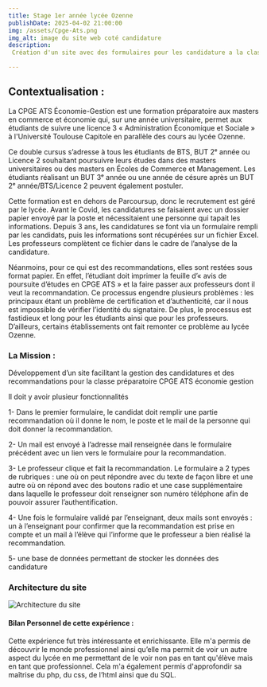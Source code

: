 ```yaml
---
title: Stage 1er année lycée Ozenne
publishDate: 2025-04-02 21:00:00
img: /assets/Cpge-Ats.png
img_alt: image du site web coté candidature
description:
 Création d'un site avec des formulaires pour les candidature a la classe préparatoire CPGE ATS

---
```


## Contextualisation :

 La CPGE ATS Économie-Gestion est une formation préparatoire aux masters en commerce et économie qui, sur une année universitaire, permet aux étudiants de suivre une licence 3 « Administration Économique et Sociale » à l'Université Toulouse Capitole en parallèle des cours au lycée Ozenne.

Ce double cursus s’adresse à tous les étudiants de BTS, BUT 2ᵉ année ou Licence 2 souhaitant poursuivre leurs études dans des masters universitaires ou des masters en Écoles de Commerce et Management. Les étudiants réalisant un BUT 3ᵉ année ou une année de césure après un BUT 2ᵉ année/BTS/Licence 2 peuvent également postuler.

Cette formation est en dehors de Parcoursup, donc le recrutement est géré par le lycée. Avant le Covid, les candidatures se faisaient avec un dossier papier envoyé par la poste et nécessitaient une personne qui tapait les informations. Depuis 3 ans, les candidatures se font via un formulaire rempli par les candidats, puis les informations sont récupérées sur un fichier Excel. Les professeurs complètent ce fichier dans le cadre de l’analyse de la candidature.

Néanmoins, pour ce qui est des recommandations, elles sont restées sous format papier. En effet, l’étudiant doit imprimer la feuille d’« avis de poursuite d’études en CPGE ATS » et la faire passer aux professeurs dont il veut la recommandation. Ce processus engendre plusieurs problèmes : les principaux étant un problème de certification et d’authenticité, car il nous est impossible de vérifier l’identité du signataire. De plus, le processus est fastidieux et long pour les étudiants ainsi que pour les professeurs. D’ailleurs, certains établissements ont fait remonter ce problème au lycée Ozenne.

### La Mission :

Développement d’un site facilitant la gestion des candidatures et des recommandations pour la classe préparatoire CPGE ATS économie gestion
 
 Il doit y avoir plusieur fonctionnalités
 
 1- Dans le premier formulaire, le candidat doit remplir une partie recommandation où il
 donne le nom, le poste et le mail de la personne qui doit donner la recommandation.
 
 2- Un mail est envoyé à l’adresse mail renseignée dans le formulaire précédent avec un lien
 vers le formulaire pour la recommandation.
 
 3- Le professeur clique et fait la recommandation. Le formulaire a 2 types de rubriques : une
 où on peut répondre avec du texte de façon libre et une autre où on répond avec des
 boutons radio et une case supplémentaire dans laquelle le professeur doit renseigner son
 numéro téléphone afin de pouvoir assurer l’authentification.
 
 4- Une fois le formulaire validé par l’enseignant, deux mails sont envoyés : un à l’enseignant
 pour confirmer que la recommandation est prise en compte et un mail à l’élève qui l’informe
 que le professeur a bien réalisé la recommandation.
 
 5- une base de données permettant de stocker les données des candidature

###  Architecture du site

![Architecture du site](/assets/architecture-site.jpg)

#### Bilan Personnel de cette expérience :

  Cette expérience fut très intéressante et enrichissante. Elle m'a permis de découvrir
 le monde professionnel ainsi qu’elle ma permit de voir un autre aspect du lycée en me
 permettant de le voir non pas en tant qu'élève mais en tant que professionnel. Cela m'a
 également permis d'approfondir sa maîtrise du php, du css, de l’html ainsi que du SQL.
